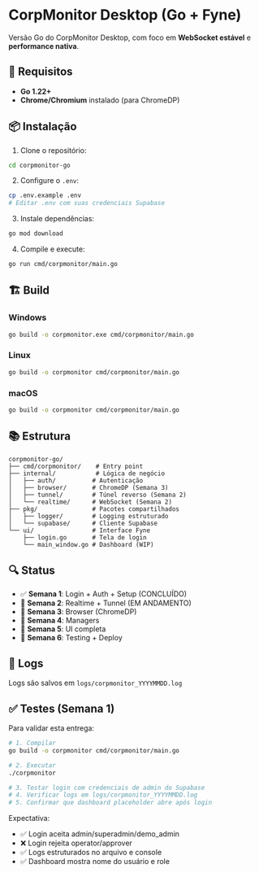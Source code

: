 # CorpMonitor Desktop (Go + Fyne)

Versão Go do CorpMonitor Desktop, com foco em **WebSocket estável** e **performance nativa**.

## 🚀 Requisitos

- **Go 1.22+**
- **Chrome/Chromium** instalado (para ChromeDP)

## 📦 Instalação

1. Clone o repositório:
```bash
cd corpmonitor-go
```

2. Configure o `.env`:
```bash
cp .env.example .env
# Editar .env com suas credenciais Supabase
```

3. Instale dependências:
```bash
go mod download
```

4. Compile e execute:
```bash
go run cmd/corpmonitor/main.go
```

## 🏗️ Build

### Windows
```bash
go build -o corpmonitor.exe cmd/corpmonitor/main.go
```

### Linux
```bash
go build -o corpmonitor cmd/corpmonitor/main.go
```

### macOS
```bash
go build -o corpmonitor cmd/corpmonitor/main.go
```

## 📚 Estrutura

```
corpmonitor-go/
├── cmd/corpmonitor/    # Entry point
├── internal/           # Lógica de negócio
│   ├── auth/          # Autenticação
│   ├── browser/       # ChromeDP (Semana 3)
│   ├── tunnel/        # Túnel reverso (Semana 2)
│   └── realtime/      # WebSocket (Semana 2)
├── pkg/               # Pacotes compartilhados
│   ├── logger/        # Logging estruturado
│   └── supabase/      # Cliente Supabase
└── ui/                # Interface Fyne
    ├── login.go       # Tela de login
    └── main_window.go # Dashboard (WIP)
```

## 🔍 Status

- ✅ **Semana 1**: Login + Auth + Setup (CONCLUÍDO)
- 🚧 **Semana 2**: Realtime + Tunnel (EM ANDAMENTO)
- 📅 **Semana 3**: Browser (ChromeDP)
- 📅 **Semana 4**: Managers
- 📅 **Semana 5**: UI completa
- 📅 **Semana 6**: Testing + Deploy

## 📝 Logs

Logs são salvos em `logs/corpmonitor_YYYYMMDD.log`

## ✅ Testes (Semana 1)

Para validar esta entrega:

```bash
# 1. Compilar
go build -o corpmonitor cmd/corpmonitor/main.go

# 2. Executar
./corpmonitor

# 3. Testar login com credenciais de admin do Supabase
# 4. Verificar logs em logs/corpmonitor_YYYYMMDD.log
# 5. Confirmar que dashboard placeholder abre após login
```

Expectativa:
- ✅ Login aceita admin/superadmin/demo_admin
- ❌ Login rejeita operator/approver
- ✅ Logs estruturados no arquivo e console
- ✅ Dashboard mostra nome do usuário e role
